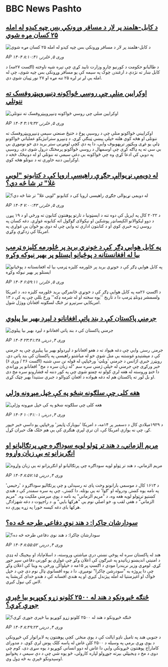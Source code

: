 # BBC News Pashto## [د کابل-هلمند پر لار د مسافر وړونکي بس چپه کېدو له امله ۲۵ کسان مړه شوي](https://www.bbc.com/pashto/articles/cwy1rzvdekxo?at_medium=RSS&at_campaign=rss?at_campaign=githubrss)![د کابل-هلمند پر لار د مسافر وړونکي بس چپه کېدو له امله ۲۵ کسان مړه شوي](https://ichef.bbci.co.uk/ace/ws/240/cpsprodpb/3743/live/c4061120-8311-11f0-933f-b3838fce3a56.jpg)_AP ۱۴۰۴ وږی ۵, څلرنۍ ۸:۱۰:۴۱_د طالبانو حکومت د کورنیو چارو وزارت تایید کړې چې تېره شپه ناوخته (اګست ۲۷مه) د کابل ښار ته نژدې د ارغندۍ چوک په سیمه کې یو مسافر وړونکی بس چپه شوی، چې له امله یې لږ تر لږه ۲۵ تنه مړه او ۲۷ نور ټپیان شوي دي.## [اوکرايين منلې چې روسي ځواکونه ډنيپروپېټروفسک ته ننوتلي](https://www.bbc.com/pashto/articles/c62neennr91o?at_medium=RSS&at_campaign=rss?at_campaign=githubrss)![اوکرايين منلې چې روسي ځواکونه ډنيپروپېټروفسک ته ننوتلي](https://ichef.bbci.co.uk/ace/ws/240/cpsprodpb/71e0/live/ccd75940-82fc-11f0-83cc-c5da98c419b8.jpg)_AP ۱۴۰۴ وږی ۵, څلرنۍ ۴:۱۹:۳۲_اوکراييني ځواکونو منلې چې د روسيې پوځ د ختيځ صنعتي سيمې ډنيپروپېټروفسک ته ننوتلی او هڅه کوي هلته خپلې پېښې ټينګې کړي. د ډنېپرو ستراتيژیکو عملياتي ځواکونو ډلې يو غړی وېکټور ترېهوبوف وايي، دا په دې کچې لومړنی ستر بريد دی خو نوموړي بي بي سي ته په ډاګه کړې چې اوسمهال د روسي ځواکونو پرمختګ درول شوی دی. روسيې په دوبې کې ادعا کړې وه چې ځواکونه يې دغې سیمې ته ننوتلي او له دونيڅک څخه د اوکرايين دننه خاورې ته د ننوتلو هڅه کوي.## [له دويمې نړيوالې جګړې راهيسې اروپا کې د کتابونو "لویې غلا" تر شا څه دي؟](https://www.bbc.com/pashto/articles/cn47npl2717o?at_medium=RSS&at_campaign=rss?at_campaign=githubrss)![له دويمې نړيوالې جګړې راهيسې اروپا کې د کتابونو "لویې غلا" تر شا څه دي؟](https://ichef.bbci.co.uk/ace/ws/240/cpsprodpb/f1e6/live/5374b6f0-6e12-11f0-8dbd-f3d32ebd3327.jpg)_AP ۱۴۰۴ وږی ۵, څلرنۍ ۷:۰۰:۴۳_د ۲۰۲۲ کال په اپرېل کې دوه تنه د اېسټونيا د تارتو پوهنتون کتابون ته ورځي او د ۱۹ پېړۍ د دوو ليکوالانو الکېسانډر پوشکين او نېکولای ګوګول اته کتابونه غواړي. دغه کسان په روسي ژبه خبرې کوي او د کتابتون ادارې ته وايي چې له دوی يو ځوان يې غواړی په امريکا کې زدکړې وکړي.## [په کابل هوايي ډګر کې د خونړي برید پر څلورمه کلیزه ټرمپ بیا له افغانستانه د پوځیانو ایستلو پر بهیر نیوکه وکړه](https://www.bbc.com/pashto/articles/cj4wkyg081ro?at_medium=RSS&at_campaign=rss?at_campaign=githubrss)![په کابل هوايي ډګر کې د خونړي برید پر څلورمه کلیزه ټرمپ بیا له افغانستانه د پوځیانو ایستلو پر بهیر نیوکه وکړه](https://ichef.bbci.co.uk/ace/ws/240/cpsprodpb/3118/live/6c5a87b0-828c-11f0-83cc-c5da98c419b8.jpg)_AP ۱۴۰۴ وږی ۵, څلرنۍ ۶:۵۹:۱۱_د اګسټ ۲۶مه په کابل هوايي ډګر کې د خونړي ځانمرګي برید څلورمه کلیزه ده. د امریکا ولسمشر ډونلډ ټرمپ دا د تاریخ ''یوه سخته او له شرمه ډکه'' ورځ بللې چې په کې د ۱۳ امریکايي سرتېرو تر څنګ لسګونه افغانان ووژل شول.## [جرمني پاکستان کې د بند پاتې افغانانو د لېږد بهیر بیا پيلوي](https://www.bbc.com/pashto/articles/c9qy9njrllqo?at_medium=RSS&at_campaign=rss?at_campaign=githubrss)![جرمني پاکستان کې د بند پاتې افغانانو د لېږد بهیر بیا پيلوي](https://ichef.bbci.co.uk/ace/ws/240/cpsprodpb/2676/live/a652f9a0-830b-11f0-ab3e-bd52082cd0ae.jpg)_AP ۱۴۰۴ وږی ۴, درېنۍ ۲۳:۴۱:۳۸_جرمنۍ رسنۍ وايي چې دغه هېواد ته د هغو افغانانو د لېږدولو بهیر بیا پيلېږي چې په جرمني کې د مېشتېدو غوښتنه یې منل شوې خو له میاشتو راهیسې په پاکستان کې بند پاتې دي.
رویټرز خبري اژانس د جرمني 'وېلټ' ورځپاڼې له قوله نن سې شنبه (اګست ۲۶ / وږی ۶) خبر ورکړی چې جرمني له خپلې ژمنې سره سم "له زیان سره د مخ" افغانانو پر وړاندې دا خنډ وروسته له هغه لرې کولو ته چمتو شوی چې په کور دننه له فشارونو سره مخ دی او بل لور ته پاکستان هم  له دغه هېواده د افغان کډوالو د جبري ستنېدا بهیر چټک کړی.## [هغه کلی چې سلګونه ښځو په کې خپل مېړونه وژلي](https://www.bbc.com/pashto/articles/cr74xgr0378o?at_medium=RSS&at_campaign=rss?at_campaign=githubrss)![هغه کلی چې سلګونه ښځو په کې خپل مېړونه وژلي](https://ichef.bbci.co.uk/ace/ws/240/cpsprodpb/1749/live/86b1f550-81c7-11f0-83cc-c5da98c419b8.png)_AP ۱۴۰۴ وږی ۴, درېنۍ ۱۰:۴۱:۰۱_د ۱۹۲۹میلادي کال د دسمبر پر ۱۴مه، د امریکا 'نیویارک ټایمز' ورځپاڼې یو داسې خبر خپور کړ، چې نه یوازې امریکا کې، ان ترې لېرې هنګري کې یې هم خلک هک حیران کړل.## [مریم الزماني، د هند تر ټولو لویه سوداګره چې پرتګالیانو او انګریزانو ته یې زیان واړوه](https://www.bbc.com/pashto/articles/c98l209erego?at_medium=RSS&at_campaign=rss?at_campaign=githubrss)![مریم الزماني، د هند تر ټولو لویه سوداګره چې پرتګالیانو او انګریزانو ته یې زیان واړوه](https://ichef.bbci.co.uk/ace/ws/240/cpsprodpb/ec7c/live/01baccb0-81ad-11f0-a34f-318be3fb0481.png)_AP ۱۴۰۴ وږی ۴, درېنۍ ۸:۵۷:۱۵_د ۱۶۱۳ کال د موسمي بارانونو وخت پای ته رسېدلی و چې پرتګالیو سوداګرو د 'رحیمي' په نامه یوه کښتۍ ودروله او 'ګوا' ته یې بوتله.
دا کښتۍ، چې په سره سمندر کې د هندي کښتیو ترټولو لویه هغه وه، د "مریم الزماني" په نامه د یوې مېرمنې ملکیت وه.
"مریم الزماني" د هغې لقب و، خو اصلي نوم یې "هرکها بايي" و. د راجپوت د دغه شهزادګۍ هرکها بای دغه کیسه خورا په زړه پورې ده.## [سودارشان چاکرا: د هند نوې دفاعي طرحه څه ده؟](https://www.bbc.com/pashto/articles/cg503jp2rm9o?at_medium=RSS&at_campaign=rss?at_campaign=githubrss)![سودارشان چاکرا: د هند نوې دفاعي طرحه څه ده؟](https://ichef.bbci.co.uk/ace/ws/240/cpsprodpb/b773/live/56fe76b0-825a-11f0-a34f-318be3fb0481.jpg)_AP ۱۴۰۴ وږی ۴, درېنۍ ۸:۵۵:۵۲_هند له پاکستان سره له پوځي نښتې درې میاشتې وروسته، د اسلام‌اباد او بېجېنګ له ډډې د امنیتي اندېښنو زیاتېدو په غبرګون کې اعلان وکړ چې غواړي یو کورنی دفاعي سپر جوړ کړي.
لومړي وزیر نرېندرا مودي د اګسټ پر ۱۵مه د خپلواکۍ ورځې په وینا کې اعلان وکړ چې دا پروژه به "سودرشن چاکرا" نومیږي. دا د یوه افسانوي ډال نوم دی چې د خپل ځواک او اغېزمنتیا له امله پېژندل کېږي او په هندي افسانه کې د هندو خدای کرېشنا په لاس کې نیول کیږي.## [څنګه څېړونکو د هند له ۲۵۰۰ کلونو زړو کوپړیو بیا څېرې جوړې کړې؟](https://www.bbc.com/pashto/articles/cp3erz4e7l4o?at_medium=RSS&at_campaign=rss?at_campaign=githubrss)![څنګه څېړونکو د هند له ۲۵۰۰ کلونو زړو کوپړیو بیا څېرې جوړې کړې؟](https://ichef.bbci.co.uk/ace/ws/240/cpsprodpb/2b79/live/251294d0-7e7a-11f0-96e5-5b061b987076.jpg)_AP ۱۴۰۴ وږی ۴, درېنۍ ۸:۴۹:۲۳_د جنوبي هند په تامیل ناډو ایالت کې د یوې منځنۍ کچې پوهنتون په لابراتوار کې څېړونکي د یوې وړې برمې په وسیله د ۲۵۰۰ کلن غاښ له پاسه کلک پوښ لرې کوي. د مدورای کاماراج پوهنتون څېړونکي وايي دا غاښ له دوو انساني کوپړیو د یوه سړی دی، کوم چې دوی د مخ د ډیجیټلي بېرته جوړولو لپاره کارولی، څو پوه شي چې د دې سیمې د پخوانیو اوسېدونکو څېرې به څه ډول وي.